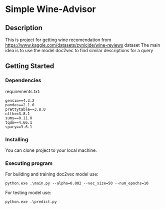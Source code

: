 # Simple Wine-Advisor

## Description

This is project for getting wine recomendation from https://www.kaggle.com/datasets/zynicide/wine-reviews dataset
The main idea is to use the model doc2vec to find similar descriptions for a query

## Getting Started

### Dependencies
requirements.txt:
```
gensim==4.3.2
pandas==2.1.0
prettytable==3.8.0
nltk==3.8.1
sumy==0.11.0
tqdm==4.66.1
spacy==3.6.1
```

### Installing

You can clone project to your local machine.

### Executing program

For building and training doc2vec model use:
```
python.exe .\main.py --alpha=0.002 --vec_size=50 --num_epochs=10
```
For testing model use:
```
python.exe .\predict.py
```

